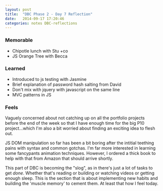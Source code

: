 ```yaml
---
layout: post
title:  "DBC Phase 2 - Day 7 Reflection"
date:   2014-09-17 17:20:46
categories: notes DBC-reflections
---
```

### Memorable
* Chipotle lunch with Stu +co
* JS Orange Tree with Becca

### Learned
* Introduced to js testing with Jasmine
* Brief explanation of password hash salting from David
* Don't mix with jquery with javascript on the same line
* MVC patterns in JS

### Feels
Vaguely concerned about not catching up on all the portfolio projects before the end of the week so that I have enough time for the big P10 project...which I'm also a bit worried about finding an exciting idea to flesh out.

JS DOM manipulation so far has been a bit boring after the intitial teething pains with syntax and common gotchas.
I'm far more interested in learning some fancypants animation techniques. However, I ordered a thick book to help with that from Amazon that should arrive shortly.

This part of DBC is becoming the "slog", as in there's just a lot of tasks to get *done*. Whether that's reading or building or watching videos or getting enough sleep. This is the section that is about implementing new habits and building the 'muscle memory' to cement them. At least that how I feel today.